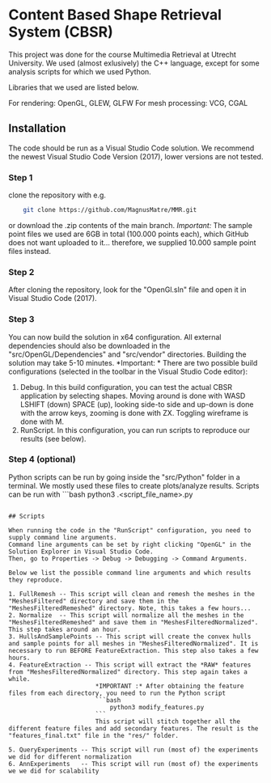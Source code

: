 # Content Based Shape Retrieval System (CBSR)

This project was done for the course Multimedia Retrieval at Utrecht University. 
We used (almost exlusively) the C++ language, except for some analysis scripts for which we used Python.

Libraries that we used are listed below.

For rendering: OpenGL, GLEW, GLFW
For mesh processing: VCG, CGAL

## Installation

The code should be run as a Visual Studio Code solution. We recommend the newest Visual Studio Code Version (2017), lower versions are not tested.

### Step 1
clone the repository with e.g.

```bash
    git clone https://github.com/MagnusMatre/MMR.git
```

or download the .zip contents of the main branch. *Important:* The sample point files we used are 6GB in total (100.000 points each), which GitHub does not want uploaded to it... therefore, we supplied 10.000 sample point files instead.

### Step 2
After cloning the repository, look for the "OpenGl.sln" file and open it in Visual Studio Code (2017).

### Step 3
You can now build the solution in x64 configuration. All external dependencies should also be downloaded in the "src/OpenGL/Dependencies" and "src/vendor" directories.
Building the solution may take 5-10 minutes.
*Important: * There are two possible build configurations (selected in the toolbar in the Visual Studio Code editor):

1. Debug. In this build configuration, you can test the actual CBSR application by selecting shapes. Moving around is done with WASD LSHIFT (down) SPACE (up), looking side-to side and up-down is done with the arrow keys, zooming is done with ZX. Toggling wireframe is done with M.
2. RunScript. In this configuration, you can run scripts to reproduce our results (see below).

### Step 4 (optional)

Python scripts can be run by going inside the "src/Python" folder in a terminal. We mostly used these files to create plots/analyze results.
Scripts can be run with ```bash
    python3 .\<script_file_name>.py
```

## Scripts

When running the code in the "RunScript" configuration, you need to supply command line arguments.
Command line arguments can be set by right clicking "OpenGL" in the Solution Explorer in Visual Studio Code.
Then, go to Properties -> Debug -> Debugging -> Command Arguments.

Below we list the possible command line arguments and which results they reproduce.

1. FullRemesh -- This script will clean and remesh the meshes in the "MeshesFiltered" directory and save them in the "MeshesFilteredRemeshed" directory. Note, this takes a few hours...
2. Normalize  -- This script will normalize all the meshes in the "MeshesFilteredRemeshed" and save them in "MeshesFilteredNormalized". This step takes around an hour.
3. HullsAndSamplePoints -- This script will create the convex hulls and sample points for all meshes in "MeshesFilteredNormalized". It is necessary to run BEFORE FeatureExtraction. This step also takes a few hours.
4. FeatureExtraction -- This script will extract the *RAW* features from "MeshesFilteredNormalized" directory. This step again takes a while.
                        *IMPORTANT :* After obtaining the feature files from each directory, you need to run the Python script
                        ```bash 
                            python3 modify_features.py
                        ```
                        This script will stitch together all the different feature files and add secondary features. The result is the "features_final.txt" file in the "res/" folder.

5. QueryExperiments -- This script will run (most of) the experiments we did for different normalization
6. AnnExperiments 	-- This script will run (most of) the experiments we we did for scalability 
